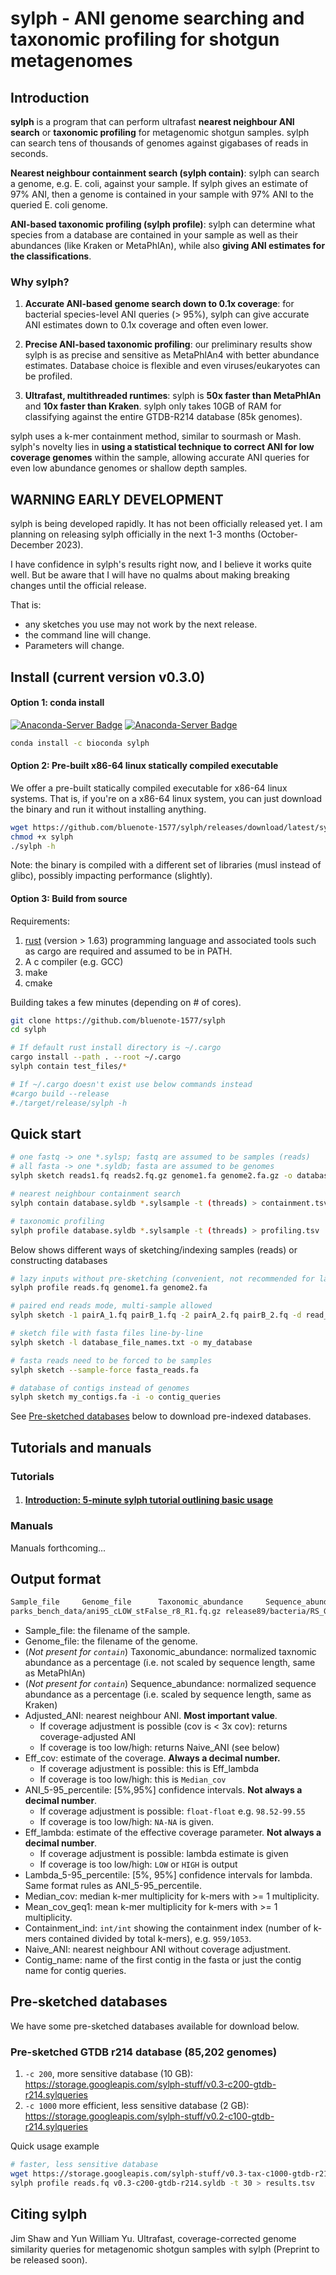 # sylph -  ANI genome searching and taxonomic profiling for shotgun metagenomes 

## Introduction

**sylph** is a program that can perform ultrafast **nearest neighbour ANI search** or **taxonomic profiling** for metagenomic shotgun samples. sylph can search tens of thousands of genomes against gigabases of reads in seconds.

**Nearest neighbour containment search (sylph contain)**: sylph can search a genome, e.g. E. coli, against your sample. If sylph gives an estimate of 97% ANI, then a genome is contained in your sample with 97% ANI to the queried E. coli genome. 

**ANI-based taxonomic profiling (sylph profile)**: sylph can determine what species from a database are contained in your sample as well as their abundances (like Kraken or MetaPhlAn), while also **giving ANI estimates for the classifications**. 

### Why sylph?

1. **Accurate ANI-based genome search down to 0.1x coverage**: for bacterial species-level ANI queries (> 95%), sylph can give accurate ANI estimates down to 0.1x coverage and often even lower.

2. **Precise ANI-based taxonomic profiling**: our preliminary results show sylph is as precise and sensitive as MetaPhlAn4 with better abundance estimates. Database choice is flexible and even viruses/eukaryotes can be profiled.  

3. **Ultrafast, multithreaded runtimes**: sylph is **50x faster than MetaPhlAn** and **10x faster than Kraken**. sylph only takes 10GB of RAM for classifying against the entire GTDB-R214 database (85k genomes). 

sylph uses a k-mer containment method, similar to sourmash or Mash. sylph's novelty lies in **using a statistical technique to correct ANI for low coverage genomes** within the sample, allowing accurate ANI queries for even low abundance genomes or shallow depth samples.

## WARNING EARLY DEVELOPMENT

sylph is being developed rapidly. It has not been officially released yet. I am planning on releasing sylph officially in the next 1-3 months (October-December 2023).  

I have confidence in sylph's results right now, and I believe it works quite well. But be aware that I will have no qualms about making breaking changes until the official release.

That is:
   - any sketches you use may not work by the next release.
   - the command line will change.
   - Parameters will change. 

##  Install (current version v0.3.0)

#### Option 1: conda install 
[![Anaconda-Server Badge](https://anaconda.org/bioconda/sylph/badges/version.svg)](https://anaconda.org/bioconda/sylph)
[![Anaconda-Server Badge](https://anaconda.org/bioconda/sylph/badges/latest_release_date.svg)](https://anaconda.org/bioconda/sylph)

```sh
conda install -c bioconda sylph
```

#### Option 2: Pre-built x86-64 linux statically compiled executable

We offer a pre-built statically compiled executable for x86-64 linux systems. That is, if you're on a x86-64 linux system, you can just download the binary and run it without installing anything. 

```sh
wget https://github.com/bluenote-1577/sylph/releases/download/latest/sylph
chmod +x sylph
./sylph -h
```

Note: the binary is compiled with a different set of libraries (musl instead of glibc), possibly impacting performance (slightly).

#### Option 3: Build from source

Requirements:
1. [rust](https://www.rust-lang.org/tools/install) (version > 1.63) programming language and associated tools such as cargo are required and assumed to be in PATH.
2. A c compiler (e.g. GCC)
3. make
4. cmake

Building takes a few minutes (depending on # of cores).

```sh
git clone https://github.com/bluenote-1577/sylph
cd sylph

# If default rust install directory is ~/.cargo
cargo install --path . --root ~/.cargo
sylph contain test_files/*

# If ~/.cargo doesn't exist use below commands instead
#cargo build --release
#./target/release/sylph -h
```

## Quick start

```sh
# one fastq -> one *.sylsp; fastq are assumed to be samples (reads)
# all fasta -> one *.syldb; fasta are assumed to be genomes
sylph sketch reads1.fq reads2.fq.gz genome1.fa genome2.fa.gz -o database

# nearest neighbour containment search 
sylph contain database.syldb *.sylsample -t (threads) > containment.tsv

# taxonomic profiling 
sylph profile database.syldb *.sylsample -t (threads) > profiling.tsv
```

Below shows different ways of sketching/indexing samples (reads) or constructing databases

```sh
# lazy inputs without pre-sketching (convenient, not recommended for large files)
sylph profile reads.fq genome1.fa genome2.fa

# paired end reads mode, multi-sample allowed
sylph sketch -1 pairA_1.fq pairB_1.fq -2 pairA_2.fq pairB_2.fq -d read_sketches

# sketch file with fasta files line-by-line
sylph sketch -l database_file_names.txt -o my_database

# fasta reads need to be forced to be samples
sylph sketch --sample-force fasta_reads.fa

# database of contigs instead of genomes
sylph sketch my_contigs.fa -i -o contig_queries

```

See [Pre-sketched databases](#pre-databases) below to download pre-indexed databases. 

## Tutorials and manuals

### Tutorials

1. #### [Introduction: 5-minute sylph tutorial outlining basic usage](https://github.com/bluenote-1577/sylph/wiki/5%E2%80%90minute-sylph-tutorial)

### Manuals

Manuals forthcoming...

## Output format

```sh
Sample_file     Genome_file      Taxonomic_abundance     Sequence_abundance      Adjusted_ANI    Eff_cov ANI_5-95_percentile     Eff_lambda      Lambda_5-95_percentile  Median_cov      Mean_cov_geq1   Containment_ind Naive_ANI       Contig_name
parks_bench_data/ani95_cLOW_stFalse_r8_R1.fq.gz release89/bacteria/RS_GCF_000178875.2_genomic.fna.gz    78.1242 81.8234 97.53   264.000 NA-NA   HIGH    NA-NA   264     264.143 10281/22299     97.53   NC_016901.1 Shewanella baltica OS678, complete genome
```

- Sample_file: the filename of the sample.
- Genome_file: the filename of the genome.
- (*Not present for `contain`*) Taxonomic_abundance: normalized taxnomic abundance as a percentage (i.e. not scaled by sequence length, same as MetaPhlAn)
- (*Not present for `contain`*) Sequence_abundance: normalized sequence abundance as a percentage (i.e. scaled by sequence length, same as Kraken)
- Adjusted_ANI: nearest neighbour ANI. **Most important value**.
    * If coverage adjustment is possible (cov is < 3x cov): returns coverage-adjusted ANI
    * If coverage is too low/high: returns Naive_ANI (see below)
- Eff_cov: estimate of the coverage. **Always a decimal number.** 
    * If coverage adjustment is possible: this is Eff_lambda
    * If coverage is too low/high: this is `Median_cov`
- ANI_5-95_percentile: [5%,95%] confidence intervals. **Not always a decimal number**.
   * If coverage adjustment is possible: `float-float` e.g. `98.52-99.55`
   * If coverage is too low/high: `NA-NA` is given. 
- Eff_lambda: estimate of the effective coverage parameter. **Not always a decimal number**. 
    * If coverage adjustment is possible: lambda estimate is given
    * If coverage is too low/high: `LOW` or `HIGH` is output
- Lambda_5-95_percentile: [5%, 95%] confidence intervals for lambda. Same format rules as ANI_5-95_percentile.
- Median_cov: median k-mer multiplicity for k-mers with >= 1 multiplicity.
- Mean_cov_geq1: mean k-mer multiplicity for k-mers with >= 1 multiplicity.
- Containment_ind: `int/int` showing the containment index (number of k-mers contained divided by total k-mers), e.g. `959/1053`.
- Naive_ANI: nearest neighbour ANI without coverage adjustment.
- Contig_name: name of the first contig in the fasta or just the contig name for contig queries.

<a name="pre-databases"></a>
## Pre-sketched databases

We have some pre-sketched databases available for download below. 

### Pre-sketched GTDB r214 database (85,202 genomes)

1. `-c 200`, more sensitive database (10 GB): https://storage.googleapis.com/sylph-stuff/v0.3-c200-gtdb-r214.sylqueries
3. `-c 1000` more efficient, less sensitive database (2 GB): https://storage.googleapis.com/sylph-stuff/v0.2-c100-gtdb-r214.sylqueries

Quick usage example

```sh
# faster, less sensitive database
wget https://storage.googleapis.com/sylph-stuff/v0.3-tax-c1000-gtdb-r214.syldb
sylph profile reads.fq v0.3-c200-gtdb-r214.syldb -t 30 > results.tsv
```

## Citing sylph

Jim Shaw and Yun William Yu. Ultrafast, coverage-corrected genome similarity queries for metagenomic shotgun samples with sylph (Preprint to be released soon). 


